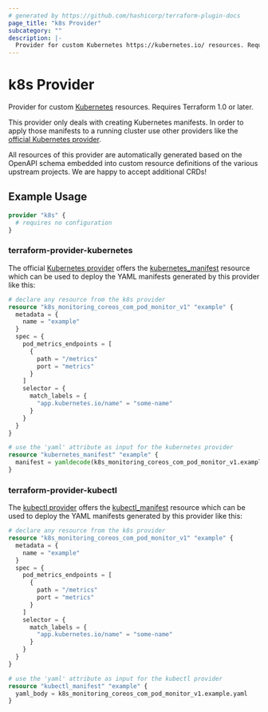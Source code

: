 ```yaml
---
# generated by https://github.com/hashicorp/terraform-plugin-docs
page_title: "k8s Provider"
subcategory: ""
description: |-
  Provider for custom Kubernetes https://kubernetes.io/ resources. Requires Terraform 1.0 or later.
---
```


# k8s Provider

Provider for custom [Kubernetes](https://kubernetes.io/) resources. Requires Terraform 1.0 or later.

This provider only deals with creating Kubernetes manifests. In order to apply those manifests to a running cluster use
other providers like the [official Kubernetes provider](https://registry.terraform.io/providers/hashicorp/kubernetes/).

All resources of this provider are automatically generated based on the OpenAPI schema embedded into custom resource
definitions of the various upstream projects. We are happy to accept additional CRDs!

## Example Usage

```terraform
provider "k8s" {
  # requires no configuration
}
```

### terraform-provider-kubernetes

The official [Kubernetes provider](https://registry.terraform.io/providers/hashicorp/kubernetes/) offers the [kubernetes_manifest](https://registry.terraform.io/providers/hashicorp/kubernetes/latest/docs/resources/manifest)
resource which can be used to deploy the YAML manifests generated by this provider like this:

```terraform
# declare any resource from the k8s provider
resource "k8s_monitoring_coreos_com_pod_monitor_v1" "example" {
  metadata = {
    name = "example"
  }
  spec = {
    pod_metrics_endpoints = [
      {
        path = "/metrics"
        port = "metrics"
      }
    ]
    selector = {
      match_labels = {
        "app.kubernetes.io/name" = "some-name"
      }
    }
  }
}

# use the 'yaml' attribute as input for the kubernetes provider
resource "kubernetes_manifest" "example" {
  manifest = yamldecode(k8s_monitoring_coreos_com_pod_monitor_v1.example.yaml)
}
```

### terraform-provider-kubectl

The [kubectl provider](https://registry.terraform.io/providers/gavinbunney/kubectl/) offers the [kubectl_manifest](https://registry.terraform.io/providers/gavinbunney/kubectl/latest/docs/resources/kubectl_manifest)
resource which can be used to deploy the YAML manifests generated by this provider like this:

```terraform
# declare any resource from the k8s provider
resource "k8s_monitoring_coreos_com_pod_monitor_v1" "example" {
  metadata = {
    name = "example"
  }
  spec = {
    pod_metrics_endpoints = [
      {
        path = "/metrics"
        port = "metrics"
      }
    ]
    selector = {
      match_labels = {
        "app.kubernetes.io/name" = "some-name"
      }
    }
  }
}

# use the 'yaml' attribute as input for the kubectl provider
resource "kubectl_manifest" "example" {
  yaml_body = k8s_monitoring_coreos_com_pod_monitor_v1.example.yaml
}
```
